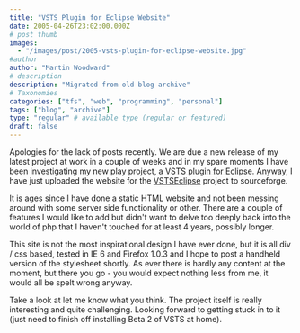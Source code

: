 ```yaml
---
title: "VSTS Plugin for Eclipse Website"
date: 2005-04-26T23:02:00.000Z
# post thumb
images:
  - "/images/post/2005-vsts-plugin-for-eclipse-website.jpg"
#author
author: "Martin Woodward"
# description
description: "Migrated from old blog archive"
# Taxonomies
categories: ["tfs", "web", "programming", "personal"]
tags: ["blog", "archive"]
type: "regular" # available type (regular or featured)
draft: false
---
```


Apologies for the lack of posts recently. We are due a new release of my latest project at work in a couple of weeks and in my spare moments I have been investigating my new play project, a [VSTS plugin for Eclipse](http://www.vstseclipse.org). Anyway, I have just uploaded the website for the [VSTSEclipse](http://www.vstseclipse.org) project to sourceforge.

It is ages since I have done a static HTML website and not been messing around with some server side functionality or other. There are a couple of features I would like to add but didn't want to delve too deeply back into the world of php that I haven't touched for at least 4 years, possibly longer.

This site is not the most inspirational design I have ever done, but it is all div / css based, tested in IE 6 and Firefox 1.0.3 and I hope to post a handheld version of the stylesheet shortly. As ever there is hardly any content at the moment, but there you go - you would expect nothing less from me, it would all be spelt wrong anyway.

Take a look at let me know what you think. The project itself is really interesting and quite challenging. Looking forward to getting stuck in to it (just need to finish off installing Beta 2 of VSTS at home).
